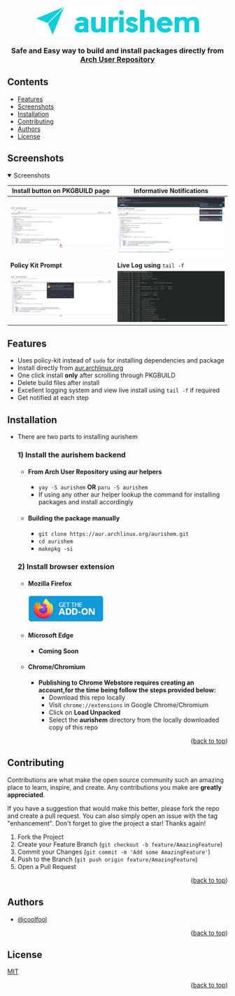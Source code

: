 <div align="center" id = "top">
  <img src="static/aurishem.png"  alt="aurishem logo"/>
  <h3>Safe and Easy way to build and install packages directly from <a href="https://aur.archlinux.org">Arch User Repository</a></h3> 
</div>

## Contents
- [Features](#Features)
- [Screenshots](#Screenshots)
- [Installation](#Installation)
- [Contributing](#Contributing)
- [Authors](#Authors)
- [License](#License)

## Screenshots
<details open="open">
    <summary>Screenshots</summary>

| Install button on PKGBUILD page                                                                                       | Informative Notifications                                                                                                |
|-----------------------------------------------------------------------------------------------------------------------|--------------------------------------------------------------------------------------------------------------------------|
| ![Install Button](https://raw.githubusercontent.com/CoolFool/aurishem-extension/main/static/install_button.png)       | ![Informative Notifications](https://raw.githubusercontent.com/CoolFool/aurishem-extension/main/static/notification.png) |                                                                                                               |                                                                                                               |
| **Policy Kit Prompt**                                                                                                 | **Live Log using** `tail -f`                                                                                             |
| ![Policy Kit Prompt](https://raw.githubusercontent.com/CoolFool/aurishem-extension/main/static/policy-kit-prompt.png) | ![Live Log](https://raw.githubusercontent.com/CoolFool/aurishem-extension/main/static/live-log.png)                      |

</details>

## Features

- Uses policy-kit instead of `sudo` for installing dependencies and package
- Install directly from [aur.archlinux.org](https://aur.archlinux.org)
- One click install **only** after scrolling through PKGBUILD
- Delete build files after install
- Excellent logging system and view live install using `tail -f` if required
- Get notified at each step

## Installation
- There are two parts to installing aurishem
  ### 1) Install the aurishem backend
  - #### From Arch User Repository using aur helpers
    - ```yay -S aurishem``` **OR**  ```paru -S aurishem```
    - If using any other aur helper lookup the command for installing packages and install accordingly
  - #### Building the package manually
    - ```git clone https://aur.archlinux.org/aurishem.git```
    - ```cd aurishem```
    - ```makepkg -si```
  ### 2) Install browser extension
  - #### Mozilla Firefox
    [![Firefox Addon](https://raw.githubusercontent.com/CoolFool/aurishem-extension/main/static/get-the-addon.png)](https://addons.mozilla.org/en-US/firefox/addon/aurishem/)
  - #### Microsoft Edge
    - **Coming Soon**
  - #### Chrome/Chromium
    - **Publishing to Chrome Webstore requires creating an account,for the time being follow the steps provided below:**
      - Download this repo locally
      - Visit `chrome://extensions` in Google Chrome/Chromium
      - Click on **Load Unpacked**
      - Select the **aurishem** directory from the locally downloaded copy of this repo
<p align="right">(<a href="#top">back to top</a>)</p>

## Contributing

Contributions are what make the open source community such an amazing place to learn, inspire, and create. Any contributions you make are **greatly appreciated**.

If you have a suggestion that would make this better, please fork the repo and create a pull request. You can also simply open an issue with the tag "enhancement".
Don't forget to give the project a star! Thanks again!

1. Fork the Project
2. Create your Feature Branch (`git checkout -b feature/AmazingFeature`)
3. Commit your Changes (`git commit -m 'Add some AmazingFeature'`)
4. Push to the Branch (`git push origin feature/AmazingFeature`)
5. Open a Pull Request

<p align="right">(<a href="#top">back to top</a>)</p>


## Authors

- [@coolfool](https://www.github.com/coolfool)

<p align="right">(<a href="#top">back to top</a>)</p>

## License

[MIT](https://choosealicense.com/licenses/mit/)

<p align="right">(<a href="#top">back to top</a>)</p>
